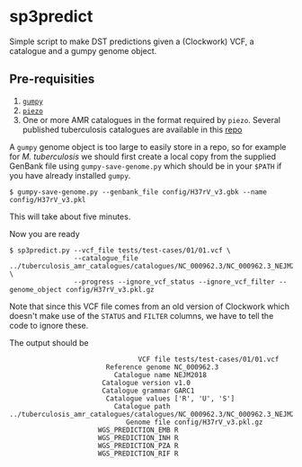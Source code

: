 # sp3predict

Simple script to make DST predictions given a (Clockwork) VCF, a catalogue and a gumpy genome object.

## Pre-requisities

1. [`gumpy`](https://github.com/oxfordmmm/gumpy)
2. [`piezo`](https://github.com/oxfordmmm/piezo)
3. One or more AMR catalogues in the format required by `piezo`. Several published tuberculosis catalogues are available in this [repo](https://github.com/oxfordmmm/tuberculosis_amr_catalogues)

A `gumpy` genome object is too large to easily store in a repo, so for example for *M. tuberculosis* we should first create a local copy from the supplied GenBank file using `gumpy-save-genome.py` which should be in your `$PATH` if you have already installed `gumpy`.

```
$ gumpy-save-genome.py --genbank_file config/H37rV_v3.gbk --name config/H37rV_v3.pkl
```
This will take about five minutes.

Now you are ready

```
$ sp3predict.py --vcf_file tests/test-cases/01/01.vcf \
                --catalogue_file ../tuberculosis_amr_catalogues/catalogues/NC_000962.3/NC_000962.3_NEJM2018_v1.0_GARC1_RUS.csv \
                --progress --ignore_vcf_status --ignore_vcf_filter --genome_object config/H37rV_v3.pkl.gz 
```

Note that since this VCF file comes from an old version of Clockwork which doesn't make use of the `STATUS` and `FILTER` columns, we have to tell the code to ignore these.

The output should be
```
                                VCF file tests/test-cases/01/01.vcf
                        Reference genome NC_000962.3
                          Catalogue name NEJM2018
                       Catalogue version v1.0
                       Catalogue grammar GARC1
                        Catalogue values ['R', 'U', 'S']
                          Catalogue path ../tuberculosis_amr_catalogues/catalogues/NC_000962.3/NC_000962.3_NEJM2018_v1.0_GARC1_RUS.csv
                             Genome file config/H37rV_v3.pkl.gz
                      WGS_PREDICTION_EMB R
                      WGS_PREDICTION_INH R
                      WGS_PREDICTION_PZA R
                      WGS_PREDICTION_RIF R
```
